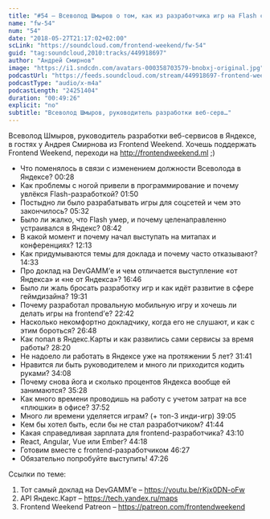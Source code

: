 ```yaml
---
title: "#54 – Всеволод Шмыров о том, как из разработчика игр на Flash стать тимлидом в Яндексе"
name: "fw-54"
num: "54"
date: "2018-05-27T21:17:02+02:00"
scLink: "https://soundcloud.com/frontend-weekend/fw-54"
guid: "tag:soundcloud,2010:tracks/449918697"
author: "Андрей Смирнов"
image: "https://i1.sndcdn.com/avatars-000358703579-bnobxj-original.jpg"
podcastUrl: "https://feeds.soundcloud.com/stream/449918697-frontend-weekend-fw-54.m4a"
podcastType: "audio/x-m4a"
podcastLength: "24251404"
duration: "00:49:26"
explicit: "no"
subtitle: "Всеволод Шмыров, руководитель разработки веб-серв…"
---
```

Всеволод Шмыров, руководитель разработки веб-сервисов в Яндексе, в гостях у Андрея Смирнова из Frontend Weekend. Хочешь поддержать Frontend Weekend, переходи на http://frontendweekend.ml ;) 

- Что поменялось в связи с изменением должности Всеволода в Яндексе? 00:28
- Как проблемы с ногой привели в программирование и почему увлёкся Flash-разработкой? 01:50
- Постыдно ли было разрабатывать игры для соцсетей и чем это закончилось? 05:32
- Было ли жалко, что Flash умер, и почему целенаправленно устраивался в Яндекс? 08:42
- В какой момент и почему начал выступать на митапах и конференциях? 12:13
- Как придумываются темы для доклада и почему часто отказывают? 14:33
- Про доклад на DevGAMM’е и чем отличается выступление «от Яндекса» и «не от Яндекса»? 16:46
- Было ли жаль бросать разработку игр и как идёт развитие в сфере геймдизайна? 19:31
- Почему разработал провальную мобильную игру и хочешь ли делать игры на frontend’е? 22:42
- Насколько некомфортно докладчику, когда его не слушают, и как с этим бороться? 26:48
- Как попал в Яндекс.Карты и как развились сами сервисы за время работы? 28:20
- Не надоело ли работать в Яндексе уже на протяжении 5 лет? 31:41
- Нравится ли быть руководителем и много ли приходится кодить руками? 34:08
- Почему снова йога и сколько процентов Яндекса вообще ей занимаются? 35:28
- Как много времени проводишь на работу с учетом затрат на все «плюшки» в офисе? 37:52
- Много ли времени уделяется играм? (+ топ-3 инди-игр) 39:05
- Кем бы хотел быть, если бы не стал разработчиком? 41:44
- Какая справедливая зарплата для frontend-разработчика? 43:10
- React, Angular, Vue или Ember? 44:18
- Готовим вместе с frontend-разработчиком 46:27
- Обязательно попробуйте выступить! 47:26

Ссылки по теме:
1) Тот самый доклад на DevGAMM’е – https://youtu.be/rKjx0DN-oFw
2) API Яндекс.Карт – https://tech.yandex.ru/maps
3) Frontend Weekend Patreon – https://patreon.com/frontendweekend